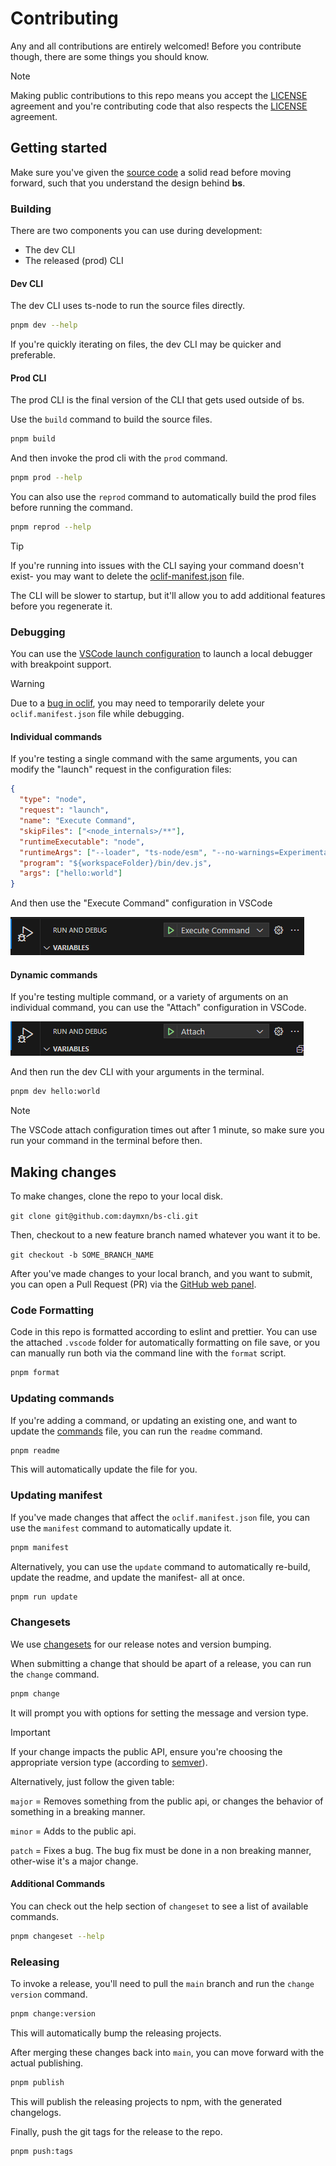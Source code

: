 # Contributing

Any and all contributions are entirely welcomed! Before you contribute though, there are
some things you should know.

> [!NOTE]
> Making public contributions to this repo means you accept the [LICENSE](LICENSE) agreement and you're contributing code that also respects the [LICENSE](LICENSE) agreement.

## Getting started

Make sure you've given the [source code](src/) a solid read before moving forward, such that you understand the design behind **bs**.

### Building

There are two components you can use during development:

- The dev CLI
- The released (prod) CLI

#### Dev CLI

The dev CLI uses ts-node to run the source files directly.

```sh
pnpm dev --help
```

If you're quickly iterating on files, the dev CLI may be quicker
and preferable.

#### Prod CLI

The prod CLI is the final version of the CLI that gets used outside
of bs.

Use the `build` command to build the source files.

```sh
pnpm build
```

And then invoke the prod cli with the `prod` command.

```sh
pnpm prod --help
```

You can also use the `reprod` command to automatically
build the prod files before running the command.

```sh
pnpm reprod --help
```

> [!TIP]
>
> If you're running into issues with the CLI saying
> your command doesn't exist- you may want to delete the
> [oclif-manifest.json](oclif.manifest.json) file.
>
> The CLI will be slower to startup, but it'll allow
> you to add additional features before you regenerate
> it.

### Debugging

You can use the [VSCode launch configuration](/.vscode/launch.json) to launch a local
debugger with breakpoint support.

> [!WARNING]
>
> Due to a [bug in oclif](https://github.com/oclif/core/issues/1249), you may
> need to temporarily delete your `oclif.manifest.json` file while debugging.

#### Individual commands

If you're testing a single command with the same arguments, you can
modify the "launch" request in the configuration files:

```json
{
  "type": "node",
  "request": "launch",
  "name": "Execute Command",
  "skipFiles": ["<node_internals>/**"],
  "runtimeExecutable": "node",
  "runtimeArgs": ["--loader", "ts-node/esm", "--no-warnings=ExperimentalWarning"],
  "program": "${workspaceFolder}/bin/dev.js",
  "args": ["hello:world"]
}
```

And then use the "Execute Command" configuration in VSCode

![run command screenshot](static/execute_command.png)

#### Dynamic commands

If you're testing multiple command, or a variety of arguments on an individual
command, you can use the "Attach" configuration in VSCode.

![run command screenshot](static/attach_command.png)

And then run the dev CLI with your arguments in the terminal.

```sh
pnpm dev hello:world
```

> [!NOTE]
>
> The VSCode attach configuration times out after 1 minute,
> so make sure you run your command in the terminal before then.

## Making changes

To make changes, clone the repo to your local disk.

`git clone git@github.com:daymxn/bs-cli.git`

Then, checkout to a new feature branch named whatever you want it to be.

`git checkout -b SOME_BRANCH_NAME`

After you've made changes to your local branch, and you want to submit, you can open a Pull Request (PR)
via the [GitHub web panel](https://github.com/daymxn/bs-cli/compare).

### Code Formatting

Code in this repo is formatted according to eslint and prettier.
You can use the attached `.vscode` folder for automatically formatting on file save,
or you can manually run both via the command line with the `format` script.

```sh
pnpm format
```

### Updating commands

If you're adding a command, or updating an existing one, and want to update the [commands](command.md) file,
you can run the `readme` command.

```sh
pnpm readme
```

This will automatically update the file for you.

### Updating manifest

If you've made changes that affect the `oclif.manifest.json` file, you can use the
`manifest` command to automatically update it.

```sh
pnpm manifest
```

Alternatively, you can use the `update` command to automatically re-build, update
the readme, and update the manifest- all at once.

```sh
pnpm run update
```

### Changesets

We use [changesets](https://github.com/changesets/changesets) for our release notes and version bumping.

When submitting a change that should be apart of a release, you
can run the `change` command.

```sh
pnpm change
```

It will prompt you with options for setting the message and version type.

> [!IMPORTANT]
> If your change impacts the public API, ensure you're choosing the appropriate version type (according to [semver](https://semver.org/)).
>
> Alternatively, just follow the given table:
>
> `major` = Removes something from the public api, or changes the behavior of something in a breaking manner.
>
> `minor` = Adds to the public api.
>
> `patch` = Fixes a bug. The bug fix must be done in a non breaking manner, other-wise it's a major change.

#### Additional Commands

You can check out the help section of `changeset` to see a list of available commands.

```sh
pnpm changeset --help
```

### Releasing

To invoke a release, you'll need to pull the `main` branch
and run the `change version` command.

```sh
pnpm change:version
```

This will automatically bump the releasing projects.

After merging these changes back into `main`, you can move forward
with the actual publishing.

```sh
pnpm publish
```

This will publish the releasing projects to npm, with the generated changelogs.

Finally, push the git tags for the release to the repo.

```sh
pnpm push:tags
```
